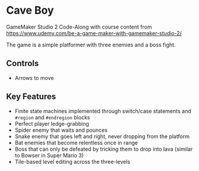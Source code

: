 # Cave Boy

GameMaker Studio 2 Code-Along with course content from https://www.udemy.com/be-a-game-maker-with-gamemaker-studio-2/

The game is a simple platformer with three enemies and a boss fight.

## Controls

- Arrows to move

## Key Features

- Finite state machines implemented through switch/case statements and `#region` and `#endregion` blocks
- Perfect player ledge-grabbing
- Spider enemy that waits and pounces
- Snake enemy that goes left and right, never dropping from the platform
- Bat enemies that become relentless once in range
- Boss that can only be defeated by tricking them to drop into lava (similar to Bowser in Super Mario 3)
- Tile-based level editing across the three-levels
